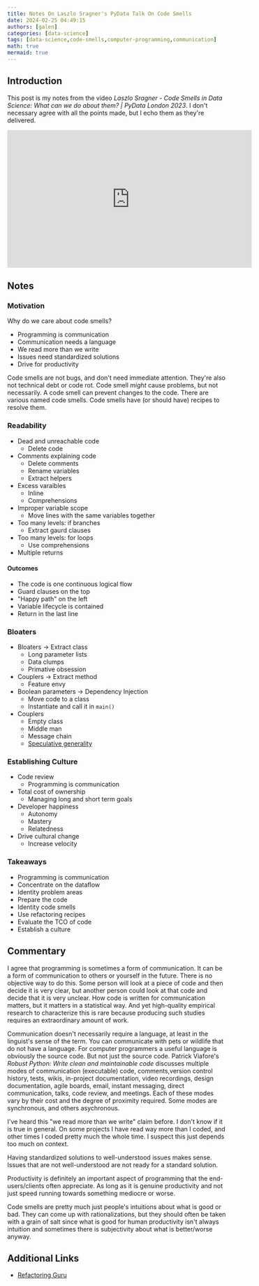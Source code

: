 ```yaml
---
title: Notes On Laszlo Sragner's PyData Talk On Code Smells 
date: 2024-02-25 04:49:15
authors: [galen]
categories: [data-science]
tags: [data-science,code-smells,computer-programming,communication]
math: true
mermaid: true
---
```


## Introduction
This post is my notes from the video *Laszlo Sragner - Code Smells in Data Science: What can we do about them? | PyData London 2023*. I don't necessary agree with all the points made, but I echo them as they're delivered.

<iframe width="560" height="315" src="https://www.youtube.com/embed/QJ4Z9KpdjIo?si=e9FoCuZ2JLC7HbXM" title="YouTube video player" frameborder="0" allow="accelerometer; autoplay; clipboard-write; encrypted-media; gyroscope; picture-in-picture; web-share" allowfullscreen></iframe>

## Notes

### Motivation
Why do we care about code smells?
- Programming is communication
- Communication needs a language
- We read more than we write
- Issues need standardized solutions
- Drive for productivity

Code smells are not bugs, and don't need immediate attention. They're also not technical debt or code rot. Code smell *might* cause problems, but not necessarily. A code smell can prevent changes to the code. There are various named code smells. Code smells have (or should have) recipes to resolve them.

### Readability
- Dead and unreachable code
	- Delete code
- Comments explaining code
	- Delete comments
	- Rename variables
	- Extract helpers
- Excess varaibles
	- Inline
	- Comprehensions
- Improper variable scope
	- Move lines with the same variables together
- Too many levels: if branches
	- Extract gaurd clauses
- Too many levels: for loops
	- Use comprehensions
- Multiple returns

#### Outcomes
- The code is one continuous logical flow
- Guard clauses on the top
- "Happy path" on the left
- Variable lifecycle is contained
- Return in the last line

### Bloaters
- Bloaters -> Extract class
	- Long parameter lists
	- Data clumps
	- Primative obsession
- Couplers -> Extract method
	- Feature envy
- Boolean parameters -> Dependency Injection
	- Move code to a class
	- Instantiate and call it in `main()`
- Couplers
	- Empty class
	- Middle man
	- Message chain
	- [Speculative generality](https://refactoring.guru/smells/speculative-generality)

### Establishing Culture
- Code review
	- Programming is communication
- Total cost of ownership
	- Managing long and short term goals
- Developer happiness
	- Autonomy
	- Mastery
	- Relatedness
- Drive cultural change
	- Increase velocity

### Takeaways
- Programming is communication
- Concentrate on the dataflow
- Identity problem areas
- Prepare the code
- Identity code smells
- Use refactoring recipes
- Evaluate the TCO of code
- Establish a culture

## Commentary

I agree that programming is sometimes a form of communication. It can be a form of communication to others or yourself in the future. There is no objective way to do this. Some person will look at a piece of code and then decide it is very clear, but another person could look at that code and decide that it is very unclear. How code is written for communication matters, but it matters in a statistical way. And yet high-quality empirical research to characterize this is rare because producing such studies requires an extraordinary amount of work.

Communication doesn't necessarily require a language, at least in the linguist's sense of the term. You can communicate with pets or wildlife that do not have a language. For computer programmers a useful language is obviously the source code. But not just the source code. Patrick Viafore's *Robust Python: Write clean and maintainable code* discusses multiple modes of communication (executable) code, comments,version control history, tests, wikis, in-project documentation, video recordings, design documentation, agile boards, email, instant messaging, direct communication, talks, code review, and meetings. Each of these modes vary by their cost and the degree of proximity required. Some modes are synchronous, and others asychronous.

I've heard this "we read more than we write" claim before. I don't know if it is true in general. On some projects I have read way more than I coded, and other times I coded pretty much the whole time. I suspect this just depends too much on context.

Having standardized solutions to well-understood issues makes sense. Issues that are not well-understood are not ready for a standard solution.

Productivity is definitely an important aspect of programming that the end-users/clients often appreciate. As long as it is genuine productivity and not just speed running towards something mediocre or worse.

Code smells are pretty much just people's intuitions about what is good or bad. They can come up with rationalizations, but they should often be taken with a grain of salt since what is good for human productivity isn't always intuition and sometimes there is subjectivity about what is better/worse anyway.

## Additional Links

- [Refactoring Guru](https://refactoring.guru/)
